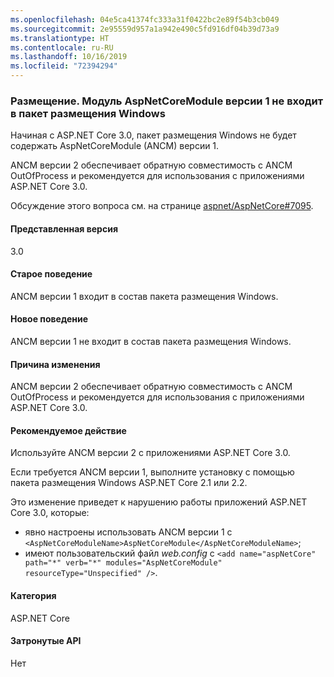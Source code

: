 ```yaml
---
ms.openlocfilehash: 04e5ca41374fc333a31f0422bc2e89f54b3cb049
ms.sourcegitcommit: 2e95559d957a1a942e490c5fd916df04b39d73a9
ms.translationtype: HT
ms.contentlocale: ru-RU
ms.lasthandoff: 10/16/2019
ms.locfileid: "72394294"
---
```

### <a name="hosting-aspnetcoremodule-v1-removed-from-windows-hosting-bundle"></a>Размещение. Модуль AspNetCoreModule версии 1 не входит в пакет размещения Windows

Начиная с ASP.NET Core 3.0, пакет размещения Windows не будет содержать AspNetCoreModule (ANCM) версии 1.

ANCM версии 2 обеспечивает обратную совместимость с ANCM OutOfProcess и рекомендуется для использования с приложениями ASP.NET Core 3.0.

Обсуждение этого вопроса см. на странице [aspnet/AspNetCore#7095](https://github.com/aspnet/AspNetCore/issues/7095).

#### <a name="version-introduced"></a>Представленная версия

3.0

#### <a name="old-behavior"></a>Старое поведение

ANCM версии 1 входит в состав пакета размещения Windows.

#### <a name="new-behavior"></a>Новое поведение

ANCM версии 1 не входит в состав пакета размещения Windows.

#### <a name="reason-for-change"></a>Причина изменения

ANCM версии 2 обеспечивает обратную совместимость с ANCM OutOfProcess и рекомендуется для использования с приложениями ASP.NET Core 3.0.

#### <a name="recommended-action"></a>Рекомендуемое действие

Используйте ANCM версии 2 с приложениями ASP.NET Core 3.0.

Если требуется ANCM версии 1, выполните установку с помощью пакета размещения Windows ASP.NET Core 2.1 или 2.2.

Это изменение приведет к нарушению работы приложений ASP.NET Core 3.0, которые:

- явно настроены использовать ANCM версии 1 с `<AspNetCoreModuleName>AspNetCoreModule</AspNetCoreModuleName>`;
- имеют пользовательский файл *web.config* с `<add name="aspNetCore" path="*" verb="*" modules="AspNetCoreModule" resourceType="Unspecified" />`.

#### <a name="category"></a>Категория

ASP.NET Core

#### <a name="affected-apis"></a>Затронутые API

Нет

<!-- 

#### Affected APIs

Not detectable via API analysis

-->
